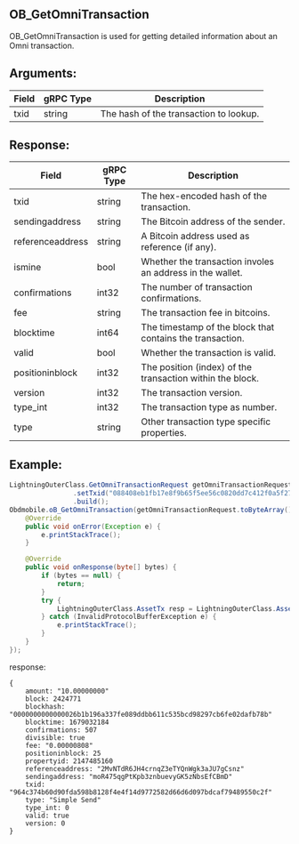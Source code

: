 ## OB_GetOmniTransaction

OB_GetOmniTransaction is used for getting detailed information about an Omni transaction.

## Arguments:
| Field		            |	gRPC Type		    |	 Description  |
| -------- 	            |	---------           |    ---------    |  
| txid   |	string	    |The hash of the transaction to lookup.|

## Response:
| Field		            |	gRPC Type		    |	 Description  |
| -------- 	            |	---------           |    ---------    |  
| txid     |	string	    |The hex-encoded hash of the transaction.|
| sendingaddress     |	string	    |The Bitcoin address of the sender.|
| referenceaddress     |	string	    |A Bitcoin address used as reference (if any).|
| ismine     |	bool	    |Whether the transaction involes an address in the wallet.|
| confirmations     |	int32	    |The number of transaction confirmations.|
| fee     |	string	    |The transaction fee in bitcoins.|
| blocktime     |	int64	    |The timestamp of the block that contains the transaction.|
| valid     |	bool	    |Whether the transaction is valid.|
| positioninblock     |	int32	    |The position (index) of the transaction within the block.|
| version     |	int32	    |The transaction version.|
| type_int     |	int32	    |The transaction type as number.|
| type     |	string	    |Other transaction type specific properties.|

## Example:

<!--
java code example
-->

```java
LightningOuterClass.GetOmniTransactionRequest getOmniTransactionRequest = LightningOuterClass.GetOmniTransactionRequest.newBuilder()
                .setTxid("088408eb1fb17e8f9b65f5ee56c0820dd7c412f0a5f276195b84c096d6c846ff")
                .build();
Obdmobile.oB_GetOmniTransaction(getOmniTransactionRequest.toByteArray(), new Callback() {
    @Override
    public void onError(Exception e) {
        e.printStackTrace();
    }

    @Override
    public void onResponse(byte[] bytes) {
        if (bytes == null) {
            return;
        }
        try {
            LightningOuterClass.AssetTx resp = LightningOuterClass.AssetTx.parseFrom(bytes);
        } catch (InvalidProtocolBufferException e) {
            e.printStackTrace();
        }
    }
});
```

<!--
The response for the example
-->
response:
```
{
    amount: "10.00000000"
    block: 2424771
    blockhash: "0000000000000026b1b196a337fe089ddbb611c535bcd98297cb6fe02dafb78b"
    blocktime: 1679032184
    confirmations: 507
    divisible: true
    fee: "0.00000808"
    positioninblock: 25
    propertyid: 2147485160
    referenceaddress: "2MvNTdR6JH4crnqZ3eTYQnWgk3aJU7gCsnz"
    sendingaddress: "moR475qgPtKpb3znbuevyGK5zNbsEfCBmD"
    txid: "964c374b60d90fda598b8128f4e4f14d9772582d66d6d097bdcaf79489550c2f"
    type: "Simple Send"
    type_int: 0
    valid: true
    version: 0
}
```
